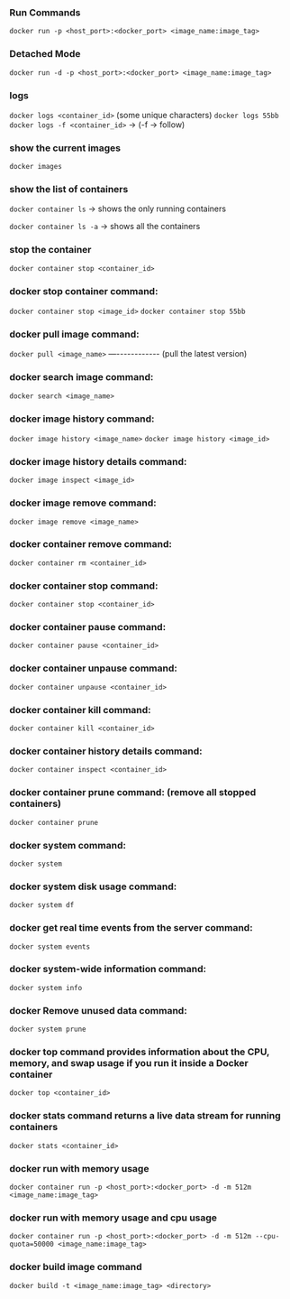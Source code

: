 ### Run Commands

`docker run -p <host_port>:<docker_port> <image_name:image_tag>`

### Detached Mode

`docker run -d -p <host_port>:<docker_port> <image_name:image_tag>`

### logs

`docker logs <container_id>` (some unique characters)
`docker logs 55bb`
`docker logs -f <container_id>` -> (-f -> follow)

### show the current images

`docker images`

### show the list of containers

`docker container ls` -> shows the only running containers

`docker container ls -a` -> shows all the containers

### stop the container

`docker container stop <container_id>`

### docker stop container command:

`docker container stop <image_id>`
`docker container stop 55bb`

### docker pull image command:

`docker pull <image_name>` —------------ (pull the latest version)

### docker search image command:

`docker search <image_name>`

### docker image history command:

`docker image history <image_name>`
`docker image history <image_id>`

### docker image history details command:

`docker image inspect <image_id>`

### docker image remove command:

`docker image remove <image_name>`

### docker container remove command:

`docker container rm <container_id>`

### docker container stop command:

`docker container stop <container_id>`

### docker container pause command:

`docker container pause <container_id>`

### docker container unpause command:

`docker container unpause <container_id>`

### docker container kill command:

`docker container kill <container_id>`

### docker container history details command:

`docker container inspect <container_id>`

### docker container prune command: (remove all stopped containers)

`docker container prune`

### docker system command:

`docker system`

### docker system disk usage command:

`docker system df`

### docker get real time events from the server command:

`docker system events`

### docker system-wide information command:

`docker system info`

### docker Remove unused data command:

`docker system prune`

### docker top command provides information about the CPU, memory, and swap usage if you run it inside a Docker container

`docker top <container_id>`

### docker stats command returns a live data stream for running containers

`docker stats <container_id>`

### docker run with memory usage

`docker container run -p <host_port>:<docker_port> -d -m 512m <image_name:image_tag>`

### docker run with memory usage and cpu usage

`docker container run -p <host_port>:<docker_port> -d -m 512m --cpu-quota=50000 <image_name:image_tag>`

### docker build image command

`docker build -t <image_name:image_tag> <directory>`
